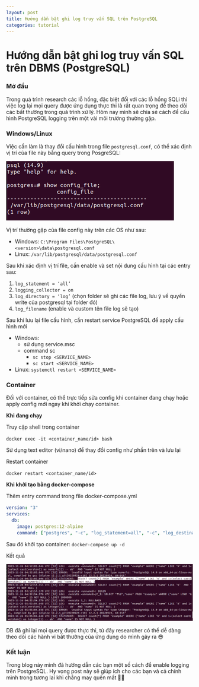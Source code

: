 ```yaml
---
layout: post
title: Hướng dẫn bật ghi log truy vấn SQL trên PostgreSQL
categories: tutorial
---
```

# Hướng dẫn bật ghi log truy vấn SQL trên DBMS (PostgreSQL)

### Mở đầu

Trong quá trình research các lỗ hổng, đặc biệt đối với các lỗ hổng SQLi thì việc log lại mọi query được ứng dụng thực thi là rất quan trọng để theo dõi các bất thường trong quá trình xử lý. Hôm nay mình sẽ chia sẻ cách để cấu hình PostgreSQL logging trên một vài môi trường thường gặp.

### Windows/Linux

Việc cần làm là thay đổi cấu hình trong file `postgresql.conf`, có thể xác định vị trí của file này bằng query trong PosgreSQL:

![Untitled](Guide%20to%20enable%20SQL%20query%20logging%20(PostgreSQL)%20a086c00ed2404348a280babdb19dc648/Untitled.png)

Vị trí thường gặp của file config này trên các OS như sau:

- Windows: `C:\Program Files\PostgreSQL\<version>\data\postgresql.conf`
- Linux: `/var/lib/postgresql/data/postgresql.conf`

Sau khi xác định vị trí file, cần enable và set nội dung cấu hình tại các entry sau:

1. `log_statement = ‘all’` 
2. `logging_collector = on`
3. `log_directory = ‘log’` (chọn folder sẽ ghi các file log, lưu ý về quyền write của postgresql tại folder đó)
4. `log_filename` (enable và custom tên file log sẽ tạo)

Sau khi lưu lại file cấu hình, cần restart service PostgreSQL để apply cấu hình mới

- Windows:
    - sử dụng service.msc
    - command sc
        - `sc stop <SERVICE_NAME>`
        - `sc start <SERVICE_NAME>`
- Linux: `systemctl restart <SERVICE_NAME>`

### Container

Đối với container, có thể trực tiếp sửa config khi container đang chạy hoặc apply config mới ngay khi khởi chạy container.

**Khi đang chạy**

Truy cập shell trong container

`docker exec -it <container_name/id> bash`

Sử dụng text editor (vi/nano) để thay đổi config như phần trên và lưu lại

Restart container

`docker restart <container_name/id>`

**Khi khởi tạo bằng docker-compose**

Thêm entry command trong file docker-compose.yml

```yaml
version: "3"
services:
  db:
    image: postgres:12-alpine
    command: ["postgres", "-c", "log_statement=all", "-c", "log_destination=stderr", "-c", "log_directory=log", "-c", "logging_collector=on"]
```

Sau đó khởi tạo container: `docker-compose up -d`

Kết quả

![Untitled](Guide%20to%20enable%20SQL%20query%20logging%20(PostgreSQL)%20a086c00ed2404348a280babdb19dc648/Untitled%201.png)

DB đã ghi lại mọi query được thực thi, từ đây researcher có thể dễ dàng theo dõi các hành vi bất thường của ứng dụng do mình gây ra 😎

### Kết luận

Trong blog này mình đã hướng dẫn các bạn một số cách để enable logging trên PostgreSQL. Hy vọng post này sẽ giúp ích cho các bạn và cả chính mình trong tương lai khi chẳng may quên mất 😵‍💫
